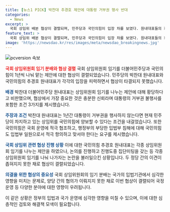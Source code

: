 ```yaml
---
title: [뉴스1 PICK] 박찬대 추경호 제안에 대통령 거부권 행사 반대
categories:
  - News
excerpt: >
  국회 상임위 배분 협상이 결렬되며, 민주당과 국민의힘이 입장 차를 보였다. 원내대표들의 회동 끝에 거부권 행사와 상임위 양보 등의 조건을 두고 충돌했다. 논의된 내용을 무효화하자는 제안에 대해 민주당 측은 황당하다며 비판했다. 두 당은 향후 협상에 충분한 신뢰와 의견 모아야 한다고 밝혔으나, 여당 의원들의 불참 등으로 갈등이 고조됐다.
feature_text: >
  국회 상임위 배분 협상이 결렬되며, 민주당과 국민의힘이 입장 차를 보였다. 원내대표들의 회동 끝에 거부권 행사와 상임위 양보 등의 조건을 두고 충돌했다. 논의된 내용을 무효화하자는 제안에 대해 민주당 측은 황당하다며 비판했다. 두 당은 향후 협상에 충분한 신뢰와 의견 모아야 한다고 밝혔으나, 여당 의원들의 불참 등으로 갈등이 고조됐다.
image: 'https://newsdao.kr/res/images/meta/newsdao_breakingnews.jpg'
---
```


<p><img src="https://newsdao.kr/res/images/meta/newsdao_breakingnews.jpg" alt="pcversion 속보" /></p>

<p><b><span style="color: #ee2323;">국회 상임위원회 임기 분배와 협상 결렬</span></b>
국회 상임위원회 임기를 더불어민주당과 국민의힘이 1년씩 나눠 맡는 제안에 대한 협상이 결렬되었습니다. 민주당의 박찬대 원내대표와 국민의힘의 추경호 원내대표가 각각의 입장을 피력하면서 협상이 타결되지 못했습니다.</p>

<p><b><span style="color: #1a5490;">배경</span></b>
박찬대 더불어민주당 원내대표는 상임위원회 임기를 나누는 제안에 대해 황당하다고 비판했으며, 협상에서 가장 중요한 것은 충분한 신뢰라며 대통령의 거부권 불행사를 포함한 조건 3가지를 제시했습니다.</p>

<p><b><span style="color: #1a5490;">주장과 조건</span></b>
박찬대 원내대표는 1년간 대통령이 거부권을 행사하지 않는다면 현재 민주당이 차지하고 있는 상임위를 국민의힘에 양보할 수 있다는 조건을 내걸었습니다. 또한 국민의힘은 국회 운영에 적극 협조하고, 행정부의 부당한 입법부 침해에 대해 국민의힘도 입법부 일원으로서 적극 항의하고 맞서야 한다는 요구를 제시했습니다.</p>

<p><b><span style="color: #1a5490;">국회 상임위 관련 협상 진행 상황</span></b>
이에 대한 국민의힘 추경호 원내대표는 각종 상임위원회 임기를 나누는 제안을 하였으나, 논의를 진행하고 진행도중 집단미팅을 갖는 등 각종 상임위원회 임기를 나눠 나가자는 논란을 불러일으킨 상황입니다. 두 정당 간의 이견이 좁혀지지 못한 채로 협상이 결렬되었습니다.</p>

<p><b><span style="color: #1a5490;">의결을 위한 협상의 중요성</span></b>
국회 상임위원회의 임기 분배는 국가의 입법기관에서 심각한 영향을 미치는 문제로, 양당 간의 협의가 이뤄지지 못한 채로 이번 협상이 결렬되어 국정운영 등 다양한 분야에 대한 영향이 우려됩니다.</p>

<p>이 같은 상황은 정부의 입법과 국가 운영에 심각한 영향을 미칠 수 있으며, 이에 대한 심층적인 검토와 해결책 모색이 필요합니다.</p>

